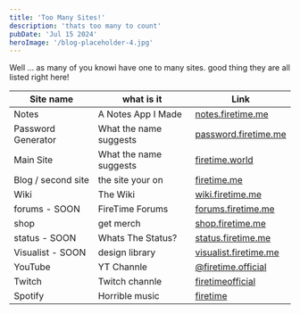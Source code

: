```yaml
---
title: 'Too Many Sites!'
description: 'thats too many to count'
pubDate: 'Jul 15 2024'
heroImage: '/blog-placeholder-4.jpg'
---
```


Well ... as many of you knowi have one to many sites. good thing they are all listed right here!



| Site name          | what is it             | Link                                                                                         |
|--------------------|------------------------|----------------------------------------------------------------------------------------------|
| Notes              | A Notes App I Made     | [notes.firetime.me](https://notes.firetime)                                                  |
| Password Generator | What the name suggests | [password.firetime.me](https://password.firetime.me)                                         |
| Main Site          | What the name suggests | [firetime.world](https://firetime.world)                                                     |
| Blog / second site | the site your on       | [firetime.me](https://firetime.me)                                                           
| Wiki               | The Wiki               | [wiki.firetime.me](https://wiki.firetime.me)                                                 
| forums - SOON      | FireTime Forums        | [forums.firetime.me](https://forums.firetime.me)                                             |
| shop               | get merch              | [shop.firetime.me](https://shop.firetime.me)                                                 |
| status - SOON      | Whats The Status?      | [status.firetime.me](https://status.firetime.me)                                             |
| Visualist - SOON   | design library         | [visualist.firetime.me](https://visualist.firetime.me)                                       |
| YouTube            | YT Channle             | [@firetime.official](https://youtube.com/@firetime.official)                                 |
| Twitch             | Twitch channle         | [firetimeofficial](https://twitch.tv/firetimeofficial)                                       |
| Spotify            | Horrible music         | [firetime](https://open.spotify.com/artist/1dav6Y0oeLxQyDyByHUfBy?si=EDtncBfeSheEe7bfEASfRQ) |

